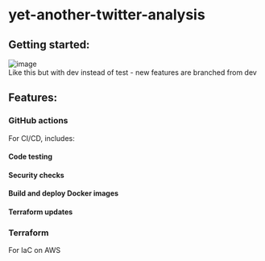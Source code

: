 # yet-another-twitter-analysis  
  
## Getting started:  
![image](https://github.com/user-attachments/assets/e7a45cfe-f08f-475a-aaa2-21a3b5fcf5e3)  
Like this but with dev instead of test - new features are branched from dev  

## Features:  
### GitHub actions  
For CI/CD, includes:  
#### Code testing  
#### Security checks
#### Build and deploy Docker images  
#### Terraform updates
  
### Terraform  
For IaC on AWS  

